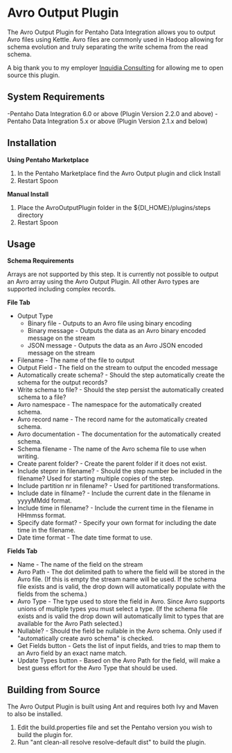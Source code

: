 Avro Output Plugin
===

The Avro Output Plugin for Pentaho Data Integration allows you to output Avro files using Kettle.  Avro files are commonly used in Hadoop allowing for schema evolution and truly separating the write schema from the read schema.

A big thank you to my employer [Inquidia Consulting](www.inquidia.com) for allowing me to open source this plugin.

System Requirements
---
-Pentaho Data Integration 6.0 or above (Plugin Version 2.2.0 and above)
-Pentaho Data Integration 5.x or above (Plugin Version 2.1.x and below)

Installation
---
**Using Pentaho Marketplace**

1. In the Pentaho Marketplace find the Avro Output plugin and click Install
2. Restart Spoon

**Manual Install**

1. Place the AvroOutputPlugin folder in the ${DI\_HOME}/plugins/steps directory
2. Restart Spoon

Usage
---
**Schema Requirements**

Arrays are not supported by this step.  It is currently not possible to output an Avro array using the Avro Output Plugin.  All other Avro types are supported including complex records.

**File Tab**
* Output Type
  - Binary file - Outputs to an Avro file using binary encoding
  - Binary message - Outputs the data as an Avro binary encoded message on the stream
  - JSON message - Outputs the data as an Avro JSON encoded message on the stream
* Filename - The name of the file to output
* Output Field - The field on the stream to output the encoded message
* Automatically create schema? - Should the step automatically create the schema for the output records?
* Write schema to file? - Should the step persist the automatically created schema to a file?
* Avro namespace - The namespace for the automatically created schema.
* Avro record name - The record name for the automatically created schema.
* Avro documentation - The documentation for the automatically created schema.
* Schema filename - The name of the Avro schema file to use when writing.
* Create parent folder? - Create the parent folder if it does not exist.
* Include stepnr in filename? - Should the step number be included in the filename?  Used for starting multiple copies of the step.
* Include partition nr in filename? - Used for partitioned transformations.
* Include date in filname? - Include the current date in the filename in yyyyMMdd format.
* Include time in filename? - Include the current time in the filename in HHmmss format.
* Specify date format? - Specify your own format for including the date time in the filename.
* Date time format - The date time format to use.

**Fields Tab**
* Name - The name of the field on the stream
* Avro Path - The dot delimited path to where the field will be stored in the Avro file.  (If this is empty the stream name will be used.  If the schema file exists and is valid, the drop down will automatically populate with the fields from the schema.)
* Avro Type - The type used to store the field in Avro.  Since Avro supports unions of multiple types you must select a type.  (If the schema file exists and is valid the drop down will automatically limit to types that are available for the Avro Path selected.)
* Nullable? - Should the field be nullable in the Avro schema.  Only used if "automatically create avro schema" is checked.
* Get Fields button - Gets the list of input fields, and tries to map them to an Avro field by an exact name match.
* Update Types button - Based on the Avro Path for the field, will make a best guess effort for the Avro Type that should be used.

Building from Source
---
The Avro Output Plugin is built using Ant and requires both Ivy and Maven to also be installed.

1. Edit the build.properties file and set the Pentaho version you wish to build the plugin for.
5. Run "ant clean-all resolve resolve-default dist" to build the plugin.
